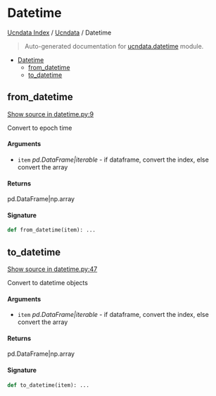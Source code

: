 # Datetime

[Ucndata Index](../README.md#ucndata-index) / [Ucndata](./index.md#ucndata) / Datetime

> Auto-generated documentation for [ucndata.datetime](../../ucndata/datetime.py) module.

- [Datetime](#datetime)
  - [from_datetime](#from_datetime)
  - [to_datetime](#to_datetime)

## from_datetime

[Show source in datetime.py:9](../../ucndata/datetime.py#L9)

Convert to epoch time

#### Arguments

- `item` *pd.DataFrame|iterable* - if dataframe, convert the index, else convert the array

#### Returns

pd.DataFrame|np.array

#### Signature

```python
def from_datetime(item): ...
```



## to_datetime

[Show source in datetime.py:47](../../ucndata/datetime.py#L47)

Convert to datetime objects

#### Arguments

- `item` *pd.DataFrame|iterable* - if dataframe, convert the index, else convert the array

#### Returns

pd.DataFrame|np.array

#### Signature

```python
def to_datetime(item): ...
```